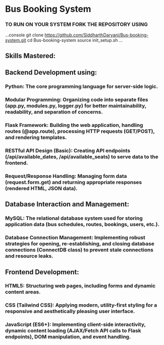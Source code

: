 # **Bus Booking System**

### TO RUN ON YOUR SYSTEM FORK THE REPOSITORY USING
...console
git clone https://github.com/SiddharthDaryani/Bus-booking-system.git
cd Bus-booking-system
source init_setup.sh
...

## **Skills Mastered:**

## **Backend Development using:**
### **Python:** The core programming language for server-side logic.
### **Modular Programming:** Organizing code into separate files (app.py, modules.py, logger.py) for better maintainability, readability, and separation of concerns.
### **Flask Framework:** Building the web application, handling routes (@app.route), processing HTTP requests (GET/POST), and rendering templates.
### **RESTful API Design (Basic):** Creating API endpoints (/api/available_dates, /api/available_seats) to serve data to the frontend.
### **Request/Response Handling:** Managing form data (request.form.get) and returning appropriate responses (rendered HTML, JSON data).

## **Database Interaction and Management:**
### **MySQL:** The relational database system used for storing application data (bus schedules, routes, bookings, users, etc.).
### **Database Connection Management:** Implementing robust strategies for opening, re-establishing, and closing database connections (ConnectDB class) to prevent stale connections and resource leaks.

## **Frontend Development:**
### **HTML5:** Structuring web pages, including forms and dynamic content areas.
### **CSS (Tailwind CSS):** Applying modern, utility-first styling for a responsive and aesthetically pleasing user interface.
### **JavaScript (ES6+):** Implementing client-side interactivity, dynamic content loading (AJAX/Fetch API calls to Flask endpoints), DOM manipulation, and event handling.